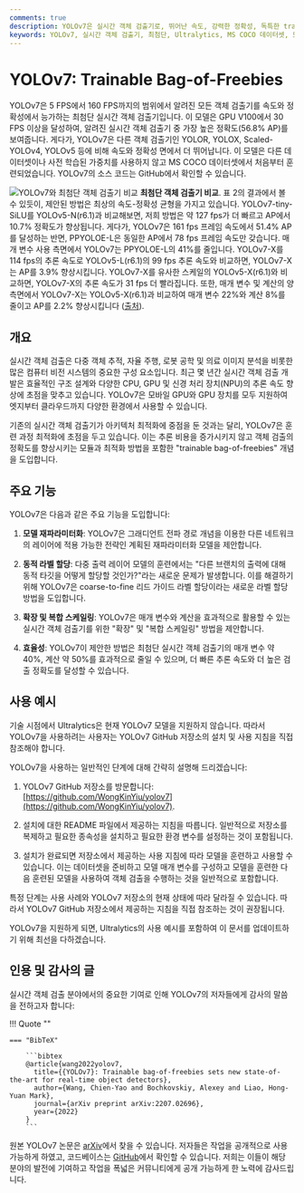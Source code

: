 ```yaml
---
comments: true
description: YOLOv7은 실시간 객체 검출기로, 뛰어난 속도, 강력한 정확성, 독특한 trainable bag-of-freebies 최적화에 대해 알아봅니다.
keywords: YOLOv7, 실시간 객체 검출기, 최첨단, Ultralytics, MS COCO 데이터셋, 모델 재파라미터화, 동적 라벨 할당, 확장 스케일, 복합 스케일
---
```


# YOLOv7: Trainable Bag-of-Freebies

YOLOv7은 5 FPS에서 160 FPS까지의 범위에서 알려진 모든 객체 검출기를 속도와 정확성에서 능가하는 최첨단 실시간 객체 검출기입니다. 이 모델은 GPU V100에서 30 FPS 이상을 달성하여, 알려진 실시간 객체 검출기 중 가장 높은 정확도(56.8% AP)를 보여줍니다. 게다가, YOLOv7은 다른 객체 검출기인 YOLOR, YOLOX, Scaled-YOLOv4, YOLOv5 등에 비해 속도와 정확성 면에서 더 뛰어납니다. 이 모델은 다른 데이터셋이나 사전 학습된 가중치를 사용하지 않고 MS COCO 데이터셋에서 처음부터 훈련되었습니다. YOLOv7의 소스 코드는 GitHub에서 확인할 수 있습니다.

![YOLOv7와 최첨단 객체 검출기 비교](https://github.com/ultralytics/ultralytics/assets/26833433/5e1e0420-8122-4c79-b8d0-2860aa79af92)
**최첨단 객체 검출기 비교**. 표 2의 결과에서 볼 수 있듯이, 제안된 방법은 최상의 속도-정확성 균형을 가지고 있습니다. YOLOv7-tiny-SiLU를 YOLOv5-N(r6.1)과 비교해보면, 저희 방법은 약 127 fps가 더 빠르고 AP에서 10.7% 정확도가 향상됩니다. 게다가, YOLOv7은 161 fps 프레임 속도에서 51.4% AP를 달성하는 반면, PPYOLOE-L은 동일한 AP에서 78 fps 프레임 속도만 갖습니다. 매개 변수 사용 측면에서 YOLOv7는 PPYOLOE-L의 41%를 줄입니다. YOLOv7-X를 114 fps의 추론 속도로 YOLOv5-L(r6.1)의 99 fps 추론 속도와 비교하면, YOLOv7-X는 AP를 3.9% 향상시킵니다. YOLOv7-X를 유사한 스케일의 YOLOv5-X(r6.1)와 비교하면, YOLOv7-X의 추론 속도가 31 fps 더 빨라집니다. 또한, 매개 변수 및 계산의 양 측면에서 YOLOv7-X는 YOLOv5-X(r6.1)과 비교하여 매개 변수 22%와 계산 8%를 줄이고 AP를 2.2% 향상시킵니다 ([출처](https://arxiv.org/pdf/2207.02696.pdf)).

## 개요

실시간 객체 검출은 다중 객체 추적, 자율 주행, 로봇 공학 및 의료 이미지 분석을 비롯한 많은 컴퓨터 비전 시스템의 중요한 구성 요소입니다. 최근 몇 년간 실시간 객체 검출 개발은 효율적인 구조 설계와 다양한 CPU, GPU 및 신경 처리 장치(NPU)의 추론 속도 향상에 초점을 맞추고 있습니다. YOLOv7은 모바일 GPU와 GPU 장치를 모두 지원하여 엣지부터 클라우드까지 다양한 환경에서 사용할 수 있습니다.

기존의 실시간 객체 검출기가 아키텍처 최적화에 중점을 둔 것과는 달리, YOLOv7은 훈련 과정 최적화에 초점을 두고 있습니다. 이는 추론 비용을 증가시키지 않고 객체 검출의 정확도를 향상시키는 모듈과 최적화 방법을 포함한 "trainable bag-of-freebies" 개념을 도입합니다.

## 주요 기능

YOLOv7은 다음과 같은 주요 기능을 도입합니다:

1. **모델 재파라미터화**: YOLOv7은 그래디언트 전파 경로 개념을 이용한 다른 네트워크의 레이어에 적용 가능한 전략인 계획된 재파라미터화 모델을 제안합니다.

2. **동적 라벨 할당**: 다중 출력 레이어 모델의 훈련에서는 "다른 브랜치의 출력에 대해 동적 타깃을 어떻게 할당할 것인가?"라는 새로운 문제가 발생합니다. 이를 해결하기 위해 YOLOv7은 coarse-to-fine 리드 가이드 라벨 할당이라는 새로운 라벨 할당 방법을 도입합니다.

3. **확장 및 복합 스케일링**: YOLOv7은 매개 변수와 계산을 효과적으로 활용할 수 있는 실시간 객체 검출기를 위한 "확장" 및 "복합 스케일링" 방법을 제안합니다.

4. **효율성**: YOLOv7이 제안한 방법은 최첨단 실시간 객체 검출기의 매개 변수 약 40%, 계산 약 50%를 효과적으로 줄일 수 있으며, 더 빠른 추론 속도와 더 높은 검출 정확도를 달성할 수 있습니다.

## 사용 예시

기술 시점에서 Ultralytics은 현재 YOLOv7 모델을 지원하지 않습니다. 따라서 YOLOv7을 사용하려는 사용자는 YOLOv7 GitHub 저장소의 설치 및 사용 지침을 직접 참조해야 합니다.

YOLOv7을 사용하는 일반적인 단계에 대해 간략히 설명해 드리겠습니다:

1. YOLOv7 GitHub 저장소를 방문합니다: [https://github.com/WongKinYiu/yolov7](https://github.com/WongKinYiu/yolov7).

2. 설치에 대한 README 파일에서 제공하는 지침을 따릅니다. 일반적으로 저장소를 복제하고 필요한 종속성을 설치하고 필요한 환경 변수를 설정하는 것이 포함됩니다.

3. 설치가 완료되면 저장소에서 제공하는 사용 지침에 따라 모델을 훈련하고 사용할 수 있습니다. 이는 데이터셋을 준비하고 모델 매개 변수를 구성하고 모델을 훈련한 다음 훈련된 모델을 사용하여 객체 검출을 수행하는 것을 일반적으로 포함합니다.

특정 단계는 사용 사례와 YOLOv7 저장소의 현재 상태에 따라 달라질 수 있습니다. 따라서 YOLOv7 GitHub 저장소에서 제공하는 지침을 직접 참조하는 것이 권장됩니다.

YOLOv7을 지원하게 되면, Ultralytics의 사용 예시를 포함하여 이 문서를 업데이트하기 위해 최선을 다하겠습니다.

## 인용 및 감사의 글

실시간 객체 검출 분야에서의 중요한 기여로 인해 YOLOv7의 저자들에게 감사의 말씀을 전하고자 합니다:

!!! Quote ""

    === "BibTeX"

        ```bibtex
        @article{wang2022yolov7,
          title={{YOLOv7}: Trainable bag-of-freebies sets new state-of-the-art for real-time object detectors},
          author={Wang, Chien-Yao and Bochkovskiy, Alexey and Liao, Hong-Yuan Mark},
          journal={arXiv preprint arXiv:2207.02696},
          year={2022}
        }
        ```

원본 YOLOv7 논문은 [arXiv](https://arxiv.org/pdf/2207.02696.pdf)에서 찾을 수 있습니다. 저자들은 작업을 공개적으로 사용 가능하게 하였고, 코드베이스는 [GitHub](https://github.com/WongKinYiu/yolov7)에서 확인할 수 있습니다. 저희는 이들이 해당 분야의 발전에 기여하고 작업을 폭넓은 커뮤니티에게 공개 가능하게 한 노력에 감사드립니다.
